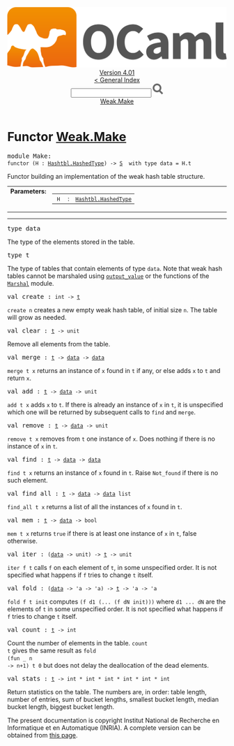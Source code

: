 <!-- ((! set title API !)) ((! set documentation !)) ((! set api !)) ((! set nobreadcrumb !)) -->
<div class="api"><header><nav class="toc brand"><a class="brand" href="https://ocaml.org/"><img src="colour-logo-gray.svg" class="svg" alt="OCaml"></a></nav><nav class="toc"><div class="toc_version"><a href="/docs" id="version-select">Version 4.01</a></div><a href="index.html">&lt; General Index</a><div class="api_search"><input type="text" name="apisearch" id="api_search" oninput="mySearch(false);" onkeypress="this.oninput();" onclick="this.oninput();" onpaste="this.oninput();">
<img src="search_icon.svg" alt="Search" class="svg" onclick="mySearch(false)"></div>
<div id="search_results"></div><div class="toc_title"><a href="#top">Weak.Make</a></div><ul></ul></nav></header>

<h1>Functor <a href="type_Weak.Make.html">Weak.Make</a></h1>

<pre><span class="keyword">module</span> Make: <div class="sig_block"><code class="code"><span class="keyword">functor</span> (</code><code class="code"><span class="constructor">H</span></code><code class="code"> : </code><code class="type"><a href="Hashtbl.HashedType.html">Hashtbl.HashedType</a></code><code class="code">) <span class="keywordsign">-&gt;</span> </code><code class="type"><a href="Weak.S.html">S</a></code><code class="type">  with type data = H.t</code></div></pre><div class="info module top">
Functor building an implementation of the weak hash table structure.<br>
</div>
<table border="0" cellpadding="3" width="100%">
<tbody><tr>
<td align="left" valign="top" width="1%%"><b>Parameters: </b></td>
<td>
<table class="paramstable">
<tbody><tr>
<td align="center" valign="top" width="15%">
<code>H</code></td>
<td align="center" valign="top">:</td>
<td><code class="type"><a href="Hashtbl.HashedType.html">Hashtbl.HashedType</a></code>
</td></tr></tbody></table>
</td>
</tr>
</tbody></table>
<hr width="100%">

<pre><span id="TYPEdata"><span class="keyword">type</span> <code class="type"></code>data</span> </pre>
<div class="info ">
The type of the elements stored in the table.<br>
</div>


<pre><span id="TYPEt"><span class="keyword">type</span> <code class="type"></code>t</span> </pre>
<div class="info ">
The type of tables that contain elements of type <code class="code">data</code>.
        Note that weak hash tables cannot be marshaled using
        <a href="Pervasives.html#VALoutput_value"><code class="code">output_value</code></a> or the functions of the <a href="Marshal.html"><code class="code"><span class="constructor">Marshal</span></code></a>
        module.<br>
</div>


<pre><span id="VALcreate"><span class="keyword">val</span> create</span> : <code class="type">int -&gt; <a href="Weak.S.html#TYPEt">t</a></code></pre><div class="info ">
<code class="code">create n</code> creates a new empty weak hash table, of initial
        size <code class="code">n</code>.  The table will grow as needed.<br>
</div>

<pre><span id="VALclear"><span class="keyword">val</span> clear</span> : <code class="type"><a href="Weak.S.html#TYPEt">t</a> -&gt; unit</code></pre><div class="info ">
Remove all elements from the table.<br>
</div>

<pre><span id="VALmerge"><span class="keyword">val</span> merge</span> : <code class="type"><a href="Weak.S.html#TYPEt">t</a> -&gt; <a href="Weak.S.html#TYPEdata">data</a> -&gt; <a href="Weak.S.html#TYPEdata">data</a></code></pre><div class="info ">
<code class="code">merge t x</code> returns an instance of <code class="code">x</code> found in <code class="code">t</code> if any,
        or else adds <code class="code">x</code> to <code class="code">t</code> and return <code class="code">x</code>.<br>
</div>

<pre><span id="VALadd"><span class="keyword">val</span> add</span> : <code class="type"><a href="Weak.S.html#TYPEt">t</a> -&gt; <a href="Weak.S.html#TYPEdata">data</a> -&gt; unit</code></pre><div class="info ">
<code class="code">add t x</code> adds <code class="code">x</code> to <code class="code">t</code>.  If there is already an instance
        of <code class="code">x</code> in <code class="code">t</code>, it is unspecified which one will be
        returned by subsequent calls to <code class="code">find</code> and <code class="code">merge</code>.<br>
</div>

<pre><span id="VALremove"><span class="keyword">val</span> remove</span> : <code class="type"><a href="Weak.S.html#TYPEt">t</a> -&gt; <a href="Weak.S.html#TYPEdata">data</a> -&gt; unit</code></pre><div class="info ">
<code class="code">remove t x</code> removes from <code class="code">t</code> one instance of <code class="code">x</code>.  Does
        nothing if there is no instance of <code class="code">x</code> in <code class="code">t</code>.<br>
</div>

<pre><span id="VALfind"><span class="keyword">val</span> find</span> : <code class="type"><a href="Weak.S.html#TYPEt">t</a> -&gt; <a href="Weak.S.html#TYPEdata">data</a> -&gt; <a href="Weak.S.html#TYPEdata">data</a></code></pre><div class="info ">
<code class="code">find t x</code> returns an instance of <code class="code">x</code> found in <code class="code">t</code>.
        Raise <code class="code"><span class="constructor">Not_found</span></code> if there is no such element.<br>
</div>

<pre><span id="VALfind_all"><span class="keyword">val</span> find_all</span> : <code class="type"><a href="Weak.S.html#TYPEt">t</a> -&gt; <a href="Weak.S.html#TYPEdata">data</a> -&gt; <a href="Weak.S.html#TYPEdata">data</a> list</code></pre><div class="info ">
<code class="code">find_all t x</code> returns a list of all the instances of <code class="code">x</code>
        found in <code class="code">t</code>.<br>
</div>

<pre><span id="VALmem"><span class="keyword">val</span> mem</span> : <code class="type"><a href="Weak.S.html#TYPEt">t</a> -&gt; <a href="Weak.S.html#TYPEdata">data</a> -&gt; bool</code></pre><div class="info ">
<code class="code">mem t x</code> returns <code class="code"><span class="keyword">true</span></code> if there is at least one instance
        of <code class="code">x</code> in <code class="code">t</code>, false otherwise.<br>
</div>

<pre><span id="VALiter"><span class="keyword">val</span> iter</span> : <code class="type">(<a href="Weak.S.html#TYPEdata">data</a> -&gt; unit) -&gt; <a href="Weak.S.html#TYPEt">t</a> -&gt; unit</code></pre><div class="info ">
<code class="code">iter f t</code> calls <code class="code">f</code> on each element of <code class="code">t</code>, in some unspecified
        order.  It is not specified what happens if <code class="code">f</code> tries to change
        <code class="code">t</code> itself.<br>
</div>

<pre><span id="VALfold"><span class="keyword">val</span> fold</span> : <code class="type">(<a href="Weak.S.html#TYPEdata">data</a> -&gt; 'a -&gt; 'a) -&gt; <a href="Weak.S.html#TYPEt">t</a> -&gt; 'a -&gt; 'a</code></pre><div class="info ">
<code class="code">fold f t init</code> computes <code class="code">(f d1 (... (f dN init)))</code> where
        <code class="code">d1 ... dN</code> are the elements of <code class="code">t</code> in some unspecified order.
        It is not specified what happens if <code class="code">f</code> tries to change <code class="code">t</code>
        itself.<br>
</div>

<pre><span id="VALcount"><span class="keyword">val</span> count</span> : <code class="type"><a href="Weak.S.html#TYPEt">t</a> -&gt; int</code></pre><div class="info ">
Count the number of elements in the table.  <code class="code">count t</code> gives the
        same result as <code class="code">fold (<span class="keyword">fun</span> _ n <span class="keywordsign">-&gt;</span> n+1) t 0</code> but does not delay the
        deallocation of the dead elements.<br>
</div>

<pre><span id="VALstats"><span class="keyword">val</span> stats</span> : <code class="type"><a href="Weak.S.html#TYPEt">t</a> -&gt; int * int * int * int * int * int</code></pre><div class="info ">
Return statistics on the table.  The numbers are, in order:
        table length, number of entries, sum of bucket lengths,
        smallest bucket length, median bucket length, biggest bucket length.<br>
</div>
<div class="copyright">The present documentation is copyright Institut National de Recherche en Informatique et en Automatique (INRIA). A complete version can be obtained from <a href="http://caml.inria.fr/pub/docs/manual-ocaml/">this page</a>.</div></div>